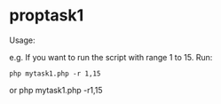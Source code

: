 proptask1
=========

Usage:

e.g. If you want to run the script with range 1 to 15. Run:

	php mytask1.php -r 1,15
or
	php mytask1.php -r1,15